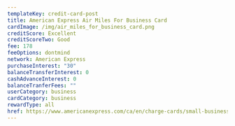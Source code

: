```yaml
---
templateKey: credit-card-post
title: American Express Air Miles For Business Card
cardImage: /img/air_miles_for_business_card.png
creditScore: Excellent
creditScoreTwo: Good
fee: 178
feeOptions: dontmind
network: American Express
purchaseInterest: "30"
balanceTransferInterest: 0
cashAdvanceInterest: 0
balanceTranferFees: ""
userCategory: business
cardCategory: business
rewardType: all
href: https://www.americanexpress.com/ca/en/charge-cards/small-business-air-miles/?linknav=ca-en-amex-cardshop-allcards-learn-americanExpressAIRMILESForBusinessCard&cpid=100186460
---
```

